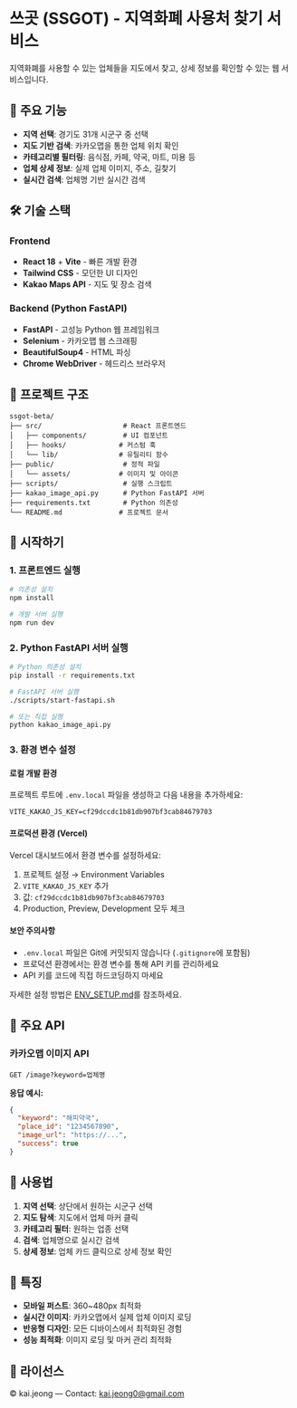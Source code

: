 # 쓰곳 (SSGOT) - 지역화폐 사용처 찾기 서비스

지역화폐를 사용할 수 있는 업체들을 지도에서 찾고, 상세 정보를 확인할 수 있는 웹 서비스입니다.

## 🚀 주요 기능

- **지역 선택**: 경기도 31개 시군구 중 선택
- **지도 기반 검색**: 카카오맵을 통한 업체 위치 확인
- **카테고리별 필터링**: 음식점, 카페, 약국, 마트, 미용 등
- **업체 상세 정보**: 실제 업체 이미지, 주소, 길찾기
- **실시간 검색**: 업체명 기반 실시간 검색

## 🛠️ 기술 스택

### Frontend
- **React 18** + **Vite** - 빠른 개발 환경
- **Tailwind CSS** - 모던한 UI 디자인
- **Kakao Maps API** - 지도 및 장소 검색

### Backend (Python FastAPI)
- **FastAPI** - 고성능 Python 웹 프레임워크
- **Selenium** - 카카오맵 웹 스크래핑
- **BeautifulSoup4** - HTML 파싱
- **Chrome WebDriver** - 헤드리스 브라우저

## 📁 프로젝트 구조

```
ssgot-beta/
├── src/                    # React 프론트엔드
│   ├── components/         # UI 컴포넌트
│   ├── hooks/             # 커스텀 훅
│   └── lib/               # 유틸리티 함수
├── public/                 # 정적 파일
│   └── assets/            # 이미지 및 아이콘
├── scripts/                # 실행 스크립트
├── kakao_image_api.py      # Python FastAPI 서버
├── requirements.txt        # Python 의존성
└── README.md              # 프로젝트 문서
```

## 🚀 시작하기

### 1. 프론트엔드 실행

```bash
# 의존성 설치
npm install

# 개발 서버 실행
npm run dev
```

### 2. Python FastAPI 서버 실행

```bash
# Python 의존성 설치
pip install -r requirements.txt

# FastAPI 서버 실행
./scripts/start-fastapi.sh

# 또는 직접 실행
python kakao_image_api.py
```

### 3. 환경 변수 설정

#### 로컬 개발 환경

프로젝트 루트에 `.env.local` 파일을 생성하고 다음 내용을 추가하세요:

```env
VITE_KAKAO_JS_KEY=cf29dccdc1b81db907bf3cab84679703
```

#### 프로덕션 환경 (Vercel)

Vercel 대시보드에서 환경 변수를 설정하세요:

1. 프로젝트 설정 → Environment Variables
2. `VITE_KAKAO_JS_KEY` 추가
3. 값: `cf29dccdc1b81db907bf3cab84679703`
4. Production, Preview, Development 모두 체크

#### 보안 주의사항

- `.env.local` 파일은 Git에 커밋되지 않습니다 (`.gitignore`에 포함됨)
- 프로덕션 환경에서는 환경 변수를 통해 API 키를 관리하세요
- API 키를 코드에 직접 하드코딩하지 마세요

자세한 설정 방법은 [ENV_SETUP.md](./ENV_SETUP.md)를 참조하세요.

## 🔧 주요 API

### 카카오맵 이미지 API

```
GET /image?keyword=업체명
```

**응답 예시:**
```json
{
  "keyword": "해피약국",
  "place_id": "1234567890",
  "image_url": "https://...",
  "success": true
}
```

## 📱 사용법

1. **지역 선택**: 상단에서 원하는 시군구 선택
2. **지도 탐색**: 지도에서 업체 마커 클릭
3. **카테고리 필터**: 원하는 업종 선택
4. **검색**: 업체명으로 실시간 검색
5. **상세 정보**: 업체 카드 클릭으로 상세 정보 확인

## 🌟 특징

- **모바일 퍼스트**: 360~480px 최적화
- **실시간 이미지**: 카카오맵에서 실제 업체 이미지 로딩
- **반응형 디자인**: 모든 디바이스에서 최적화된 경험
- **성능 최적화**: 이미지 로딩 및 마커 관리 최적화

## 📄 라이선스

© kai.jeong — Contact: kai.jeong0@gmail.com
